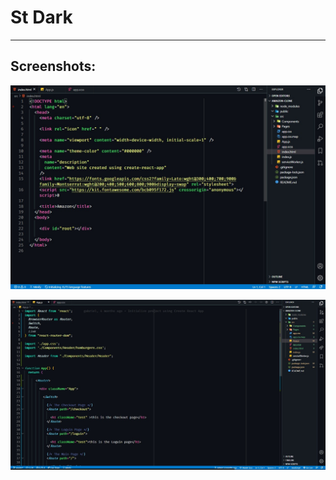 # St Dark
---

## Screenshots:
![Screenshot](./Assets/screenshot.jpeg)

![Screenshot](./Assets/screenshot2.jpeg)
